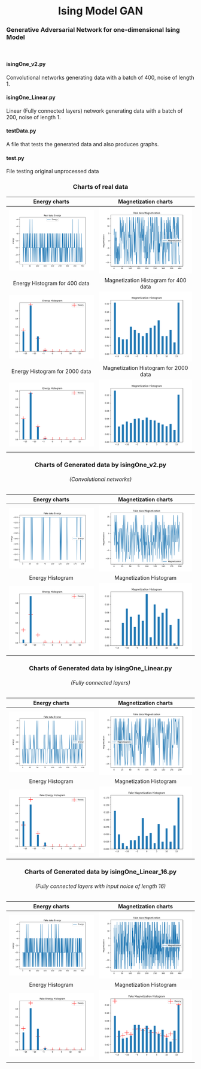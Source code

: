 <h1 align="center"> Ising Model GAN</h1>

<h3>Generative Adversarial Network for one-dimensional Ising Model</h3><br>

<h4>isingOne_v2.py</h4>
Convolutional networks generating data with a batch of 400, noise of length 1.

<h4>isingOne_Linear.py</h4>
Linear (Fully connected layers) network generating data with a batch of 200, noise of length 1.

<h4>testData.py</h4>
A file that tests the generated data and also produces graphs.

<h4>test.py</h4>
File testing original unprocessed data <br/>

<h3 align="center">Charts of real data</h3>

|               Energy charts               |              Magnetization charts               |
|:-----------------------------------------:|:-----------------------------------------------:|
|       ![](Data/RealDataEnergy.png)        |       ![](Data/RealDataMagnetization.png)       |
|       Energy Histogram for 400 data       |      Magnetization Histogram for 400 data       |
|   ![](Data/RealDataEnergyHistogram.png)   |   ![](Data/RealDataMagnetizationHitogram.png)   |
|      Energy Histogram for 2000 data       |      Magnetization Histogram for 2000 data      |
| ![](Data/RealDataEnergyHistogram2000.png) | ![](Data/RealDataMagnetizationHitogram2000.png) |

<h3 align="center">Charts of Generated data by isingOne_v2.py </h3> <h6 align="center">(Convolutional networks)</h6>

|           Energy charts           |           Magnetization charts           |
|:---------------------------------:|:----------------------------------------:|
|   ![](Data/FakeDataEnergy.png)    |   ![](Data/FakeDataMagnetization.png)    |
|         Energy Histogram          |         Magnetization Histogram          |
| ![](Data/FakeEnergyHistogram.png) | ![](Data/FakeMagnetizationHistogram.png) |

<h3 align="center">Charts of Generated data by isingOne_Linear.py</h3> <h6 align="center">(Fully connected layers)</h6>

|                   Energy charts                    |                   Magnetization charts                    |
|:--------------------------------------------------:|:---------------------------------------------------------:|
|   ![](outDataLinear-7-200-1-0005/FakeEnergy.png)   |   ![](outDataLinear-7-200-1-0005/FakeMagnetization.png)   |
|                  Energy Histogram                  |                  Magnetization Histogram                  |
| ![](outDataLinear-7-200-1-0005/FakeEnergyHist.png) | ![](outDataLinear-7-200-1-0005/FakeMagnetizationHist.png) |

<h3 align="center">Charts of Generated data by isingOne_Linear_16.py</h3> <h6 align="center">(Fully connected layers with input noice of length 16)</h6>

|                       Energy charts                       |                       Magnetization charts                       |
|:---------------------------------------------------------:|:----------------------------------------------------------------:|
|   ![](outData[16]Linear-28-2200-16-0004/FakeEnergy.png)   |   ![](outData[16]Linear-28-2200-16-0004/FakeMagnetization.png)   |
|                     Energy Histogram                      |                     Magnetization Histogram                      |
| ![](outData[16]Linear-28-2200-16-0004/FakeEnergyHist.png) | ![](outData[16]Linear-28-2200-16-0004/FakeMagnetizationHist.png) |




